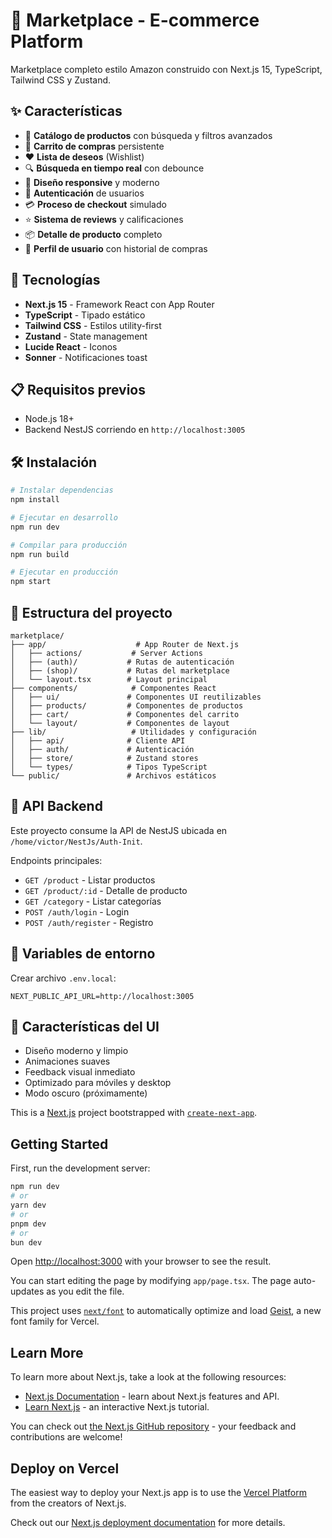 # 🛒 Marketplace - E-commerce Platform

Marketplace completo estilo Amazon construido con Next.js 15, TypeScript, Tailwind CSS y Zustand.

## ✨ Características

- 🏪 **Catálogo de productos** con búsqueda y filtros avanzados
- 🛒 **Carrito de compras** persistente
- ❤️ **Lista de deseos** (Wishlist)
- 🔍 **Búsqueda en tiempo real** con debounce
- 📱 **Diseño responsive** y moderno
- 🔐 **Autenticación** de usuarios
- 💳 **Proceso de checkout** simulado
- ⭐ **Sistema de reviews** y calificaciones
- 📦 **Detalle de producto** completo
- 👤 **Perfil de usuario** con historial de compras

## 🚀 Tecnologías

- **Next.js 15** - Framework React con App Router
- **TypeScript** - Tipado estático
- **Tailwind CSS** - Estilos utility-first
- **Zustand** - State management
- **Lucide React** - Iconos
- **Sonner** - Notificaciones toast

## 📋 Requisitos previos

- Node.js 18+ 
- Backend NestJS corriendo en `http://localhost:3005`

## 🛠️ Instalación

```bash
# Instalar dependencias
npm install

# Ejecutar en desarrollo
npm run dev

# Compilar para producción
npm run build

# Ejecutar en producción
npm start
```

## 📁 Estructura del proyecto

```
marketplace/
├── app/                    # App Router de Next.js
│   ├── actions/           # Server Actions
│   ├── (auth)/           # Rutas de autenticación
│   ├── (shop)/           # Rutas del marketplace
│   └── layout.tsx        # Layout principal
├── components/            # Componentes React
│   ├── ui/               # Componentes UI reutilizables
│   ├── products/         # Componentes de productos
│   ├── cart/             # Componentes del carrito
│   └── layout/           # Componentes de layout
├── lib/                   # Utilidades y configuración
│   ├── api/              # Cliente API
│   ├── auth/             # Autenticación
│   ├── store/            # Zustand stores
│   └── types/            # Tipos TypeScript
└── public/               # Archivos estáticos
```

## 🔗 API Backend

Este proyecto consume la API de NestJS ubicada en `/home/victor/NestJs/Auth-Init`.

Endpoints principales:
- `GET /product` - Listar productos
- `GET /product/:id` - Detalle de producto
- `GET /category` - Listar categorías
- `POST /auth/login` - Login
- `POST /auth/register` - Registro

## 📝 Variables de entorno

Crear archivo `.env.local`:

```env
NEXT_PUBLIC_API_URL=http://localhost:3005
```

## 🎨 Características del UI

- Diseño moderno y limpio
- Animaciones suaves
- Feedback visual inmediato
- Optimizado para móviles y desktop
- Modo oscuro (próximamente)

This is a [Next.js](https://nextjs.org) project bootstrapped with [`create-next-app`](https://nextjs.org/docs/app/api-reference/cli/create-next-app).

## Getting Started

First, run the development server:

```bash
npm run dev
# or
yarn dev
# or
pnpm dev
# or
bun dev
```

Open [http://localhost:3000](http://localhost:3000) with your browser to see the result.

You can start editing the page by modifying `app/page.tsx`. The page auto-updates as you edit the file.

This project uses [`next/font`](https://nextjs.org/docs/app/building-your-application/optimizing/fonts) to automatically optimize and load [Geist](https://vercel.com/font), a new font family for Vercel.

## Learn More

To learn more about Next.js, take a look at the following resources:

- [Next.js Documentation](https://nextjs.org/docs) - learn about Next.js features and API.
- [Learn Next.js](https://nextjs.org/learn) - an interactive Next.js tutorial.

You can check out [the Next.js GitHub repository](https://github.com/vercel/next.js) - your feedback and contributions are welcome!

## Deploy on Vercel

The easiest way to deploy your Next.js app is to use the [Vercel Platform](https://vercel.com/new?utm_medium=default-template&filter=next.js&utm_source=create-next-app&utm_campaign=create-next-app-readme) from the creators of Next.js.

Check out our [Next.js deployment documentation](https://nextjs.org/docs/app/building-your-application/deploying) for more details.
